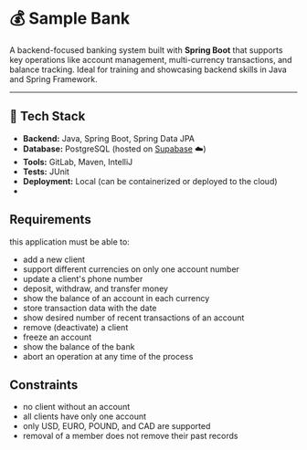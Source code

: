 # 💰 Sample Bank

A backend-focused banking system built with **Spring Boot** that supports key operations like account management, multi-currency transactions, and balance tracking. Ideal for training and showcasing backend skills in Java and Spring Framework.

---

## 🚀 Tech Stack

- **Backend:** Java, Spring Boot, Spring Data JPA
- **Database:** PostgreSQL (hosted on [Supabase](https://supabase.io/) ☁️)
- **Tools:** GitLab, Maven, IntelliJ
- **Tests:** JUnit
- **Deployment:** Local (can be containerized or deployed to the cloud)
- 
## Requirements
this application must be able to:
- add a new client
- support different currencies on only one account number
- update a client's phone number
- deposit, withdraw, and transfer money
- show the balance of an account in each currency
- store transaction data with the date
- show desired number of recent transactions of an account
- remove (deactivate) a client
- freeze an account
- show the balance of the bank
- abort an operation at any time of the process

## Constraints
- no client without an account
- all clients have only one account
- only USD, EURO, POUND, and CAD are supported
- removal of a member does not remove their past records

